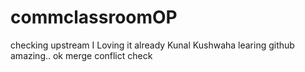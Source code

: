 # commclassroomOP
checking upstream
I Loving it already
Kunal Kushwaha learing github amazing..
ok
merge conflict check